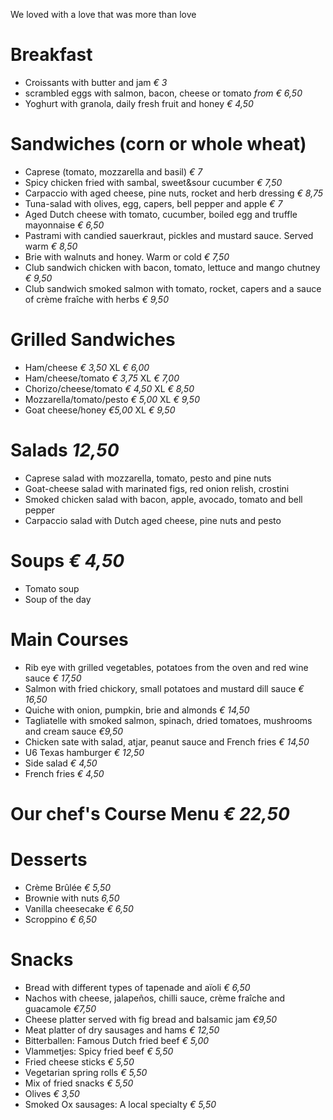 We loved with a love that was more than love
# Breakfast
- Croissants with butter and jam *€ 3*
- scrambled eggs with salmon, bacon, cheese or tomato *from € 6,50*
- Yoghurt with granola, daily fresh fruit and honey *€ 4,50*

# Sandwiches (corn or whole wheat)
- Caprese (tomato, mozzarella and basil) *€ 7*
- Spicy chicken fried with sambal, sweet&sour cucumber *€ 7,50*
- Carpaccio with aged cheese, pine nuts, rocket and herb dressing *€ 8,75*
- Tuna-salad with olives, egg, capers, bell pepper and apple *€ 7*
- Aged Dutch cheese with tomato, cucumber, boiled egg and truffle mayonnaise *€ 6,50*
- Pastrami with candied sauerkraut, pickles and mustard sauce. Served warm *€ 8,50*
- Brie with walnuts and honey. Warm or cold *€ 7,50*
- Club sandwich chicken with bacon, tomato, lettuce and mango chutney *€ 9,50*
- Club sandwich smoked salmon with tomato, rocket, capers and a sauce of crème fraîche with herbs *€ 9,50*

# Grilled Sandwiches 
- Ham/cheese *€ 3,50*  XL *€ 6,00*
- Ham/cheese/tomato *€ 3,75*  XL *€ 7,00*
- Chorizo/cheese/tomato *€ 4,50*  XL *€ 8,50*
- Mozzarella/tomato/pesto *€ 5,00*  XL *€ 9,50*
- Goat cheese/honey *€5,00*  XL *€ 9,50*

# Salads *12,50*
- Caprese salad with mozzarella, tomato, pesto and pine nuts
- Goat-cheese salad with marinated figs, red onion relish, crostini 
- Smoked chicken salad with bacon, apple, avocado, tomato and bell pepper
- Carpaccio salad with Dutch aged cheese, pine nuts and pesto

# Soups *€ 4,50*
- Tomato soup
- Soup of the day

# Main Courses 
- Rib eye with grilled vegetables, potatoes from the oven and red wine sauce *€ 17,50*
- Salmon with fried chickory, small potatoes and mustard dill sauce *€ 16,50*
- Quiche with onion, pumpkin, brie and almonds *€ 14,50*
- Tagliatelle with smoked salmon, spinach, dried tomatoes, mushrooms and cream sauce *€9,50*
- Chicken sate with salad, atjar, peanut sauce and French fries *€ 14,50*
- U6 Texas hamburger *€ 12,50*
- Side salad *€ 4,50* 
- French fries *€ 4,50*

# Our chef's Course Menu *€ 22,50*

# Desserts
- Crème Brûlée *€ 5,50*
- Brownie with nuts *6,50*
- Vanilla cheesecake *€ 6,50*
- Scroppino *€ 6,50*

# Snacks
- Bread with different types of tapenade and aïoli *€ 6,50*
- Nachos with cheese, jalapeños, chilli sauce, crème fraîche and guacamole *€7,50*
- Cheese platter served with fig bread and balsamic jam  *€9,50*
- Meat platter of dry sausages and hams  *€ 12,50*
- Bitterballen: Famous Dutch fried beef *€ 5,00*
- Vlammetjes: Spicy fried beef *€ 5,50*
- Fried cheese sticks *€ 5,50*
- Vegetarian spring rolls  *€ 5,50*
- Mix of fried snacks  *€ 5,50*
- Olives *€ 3,50*
- Smoked Ox sausages: A local specialty *€ 5,50*